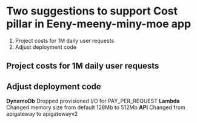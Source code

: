 # Two suggestions to support Cost pillar in Eeny-meeny-miny-moe app
1) Project costs for 1M daily user requests
2) Adjust deployment code
        
## Project costs for 1M daily user requests

## Adjust deployment code
**DynamoDb** Dropped provisioned I/O for PAY_PER_REQUEST
**Lambda** Changed memory size from default 128Mb to 512Mb
**API** Changed from apigateway to apigatewayv2